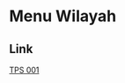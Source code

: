 # Menu Wilayah

## Link

[TPS 001](https://github.com/gigit-pemilu/pemilu-2024-92-papua-barat/tree/main/pilpres/hitung-suara/sub/92-papua-barat/sub/06-teluk-bintuni/sub/01-bintuni/sub/2010-iguriji/sub/001-tps)

